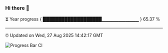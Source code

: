 ### Hi there 👋

⏳ Year progress { ███████████████████▁▁▁▁▁▁▁▁▁▁▁ } 65.37 %

---

⏰ Updated on Wed, 27 Aug 2025 14:42:17 GMT

![Progress Bar CI](https://github.com/IshwaranRudhara/GIT-ACTION/workflows/Progress%20Bar%20CI/badge.svg)
